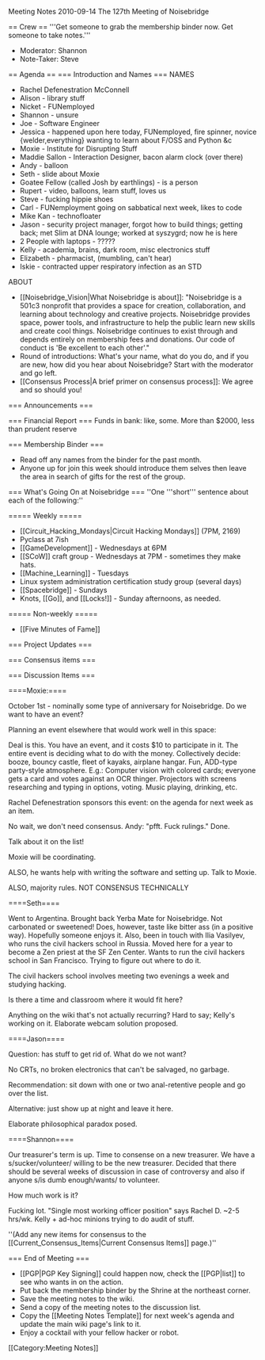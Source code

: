 Meeting Notes 2010-09-14 
 The 127th Meeting of Noisebridge

== Crew ==
'''Get someone to grab the membership binder now. Get someone to take notes.'''

* Moderator: Shannon
* Note-Taker: Steve

== Agenda ==
=== Introduction and Names ===
NAMES

* Rachel Defenestration McConnell
* Alison - library stuff
* Nicket - FUNemployed
* Shannon - unsure
* Joe - Software Engineer
* Jessica - happened upon here today, FUNemployed, fire spinner, novice {welder,everything} wanting to learn about F/OSS and Python &amp;c
* Moxie - Institute for Disrupting Stuff
* Maddie Sallon - Interaction Designer, bacon alarm clock (over there)
* Andy - balloon
* Seth - slide about Moxie
* Goatee Fellow (called Josh by earthlings) - is a person
* Rupert - video, balloons, learn stuff, loves us
* Steve - fucking hippie shoes
* Carl - FUNemployment going on sabbatical next week, likes to code
* Mike Kan - technofloater
* Jason - security project manager, forgot how to build things; getting back; met Slim at DNA lounge; worked at syszygrd; now he is here
* 2 People with laptops - ?????
* Kelly - academia, brains, dark room, misc electronics stuff
* Elizabeth - pharmacist, (mumbling, can't hear)
* Iskie - contracted upper respiratory infection as an STD

ABOUT

* [[Noisebridge_Vision|What Noisebridge is about]]: "Noisebridge is a 501c3 nonprofit that provides a space for creation, collaboration, and learning about technology and creative projects. Noisebridge provides space, power tools, and infrastructure to help the public learn new skills and create cool things. Noisebridge continues to exist through and depends entirely on membership fees and donations. Our code of conduct is 'Be excellent to each other'."
* Round of introductions: What's your name, what do you do, and if you are new, how did you hear about Noisebridge? Start with the moderator and go left.
* [[Consensus Process|A brief primer on consensus process]]: We agree and so should you!

=== Announcements ===

=== Financial Report ===
Funds in bank: like, some. More than $2000, less than prudent reserve

=== Membership Binder ===
* Read off any names from the binder for the past month.
* Anyone up for join this week should introduce them selves then leave the area in search of gifts for the rest of the group.

=== What's Going On at Noisebridge ===
''One '''short''' sentence about each of the following:''

===== Weekly =====
* [[Circuit_Hacking_Mondays|Circuit Hacking Mondays]] (7PM, 2169)
* Pyclass at 7ish
* [[GameDevelopment]] - Wednesdays at 6PM
* [[SCoW]] craft group - Wednesdays at 7PM - sometimes they make hats.
* [[Machine_Learning]] - Tuesdays
* Linux system administration certification study group (several days)
* [[Spacebridge]] - Sundays
* Knots, [[Go]], and [[Locks!]] - Sunday afternoons, as needed.

===== Non-weekly =====
* [[Five Minutes of Fame]]

=== Project Updates ===

=== Consensus items ===

=== Discussion Items ===

====Moxie:====

October 1st - nominally some type of anniversary for Noisebridge. Do we want to have an event?

Planning an event elsewhere that would work well in this space:

Deal is this. You have an event, and it costs $10 to participate in it. The entire event is deciding what to do with the money. Collectively decide: booze, bouncy castle, fleet of kayaks, airplane hangar. Fun, ADD-type party-style atmosphere. E.g.: Computer vision with colored cards; everyone gets a card and votes against an OCR thinger. Projectors with screens researching and typing in options, voting. Music playing, drinking, etc.

Rachel Defenestration sponsors this event: on the agenda for next week as an item.

No wait, we don't need consensus. Andy: "pfft. Fuck rulings." Done.

Talk about it on the list!

Moxie will be coordinating.

ALSO, he wants help with writing the software and setting up. Talk to Moxie.

ALSO, majority rules. NOT CONSENSUS TECHNICALLY

====Seth====

Went to Argentina. Brought back Yerba Mate for Noisebridge. Not carbonated or sweetened! Does, however, taste like bitter ass (in a positive way). Hopefully someone enjoys it. Also, been in touch with Ilia Vasilyev, who runs the civil hackers school in Russia. Moved here for a year to become a Zen priest at the SF Zen Center. Wants to run the civil hackers school in San Francisco. Trying to figure out where to do it.

The civil hackers school involves meeting two evenings a week and studying hacking.

Is there a time and classroom where it would fit here?

Anything on the wiki that's not actually recurring? Hard to say; Kelly's working on it. Elaborate webcam solution proposed.

====Jason====

Question: has stuff to get rid of. What do we not want?

No CRTs, no broken electronics that can't be salvaged, no garbage.

Recommendation: sit down with one or two anal-retentive people and go over the list.

Alternative: just show up at night and leave it here.

Elaborate philosophical paradox posed.

====Shannon====

Our treasurer's term is up. Time to consense on a new treasurer. We have a s/sucker/volunteer/ willing to be the new treasurer. Decided that there should be several weeks of discussion in case of controversy and also if anyone s/is dumb enough/wants/ to volunteer.

How much work is it?

Fucking lot. "Single most working officer position" says Rachel D. ~2-5 hrs/wk. Kelly + ad-hoc minions trying to do audit of stuff.

''(Add any new items for consensus to the [[Current_Consensus_Items|Current Consensus Items]] page.)''

=== End of Meeting ===
* [[PGP|PGP Key Signing]] could happen now, check the [[PGP|list]] to see who wants in on the action.
* Put back the membership binder by the Shrine at the northeast corner.
* Save the meeting notes to the wiki.
* Send a copy of the meeting notes to the discussion list.
* Copy the [[Meeting Notes Template]] for next week's agenda and update the main wiki page's link to it.
* Enjoy a cocktail with your fellow hacker or robot.

[[Category:Meeting Notes]]